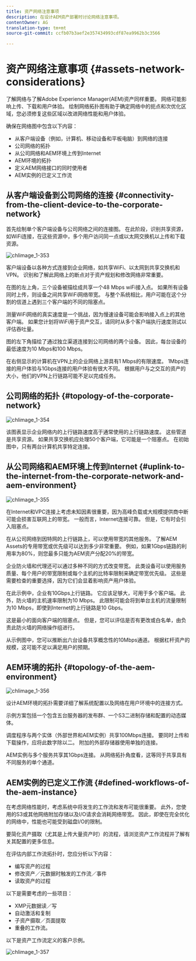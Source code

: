 ```yaml
---
title: 资产网络注意事项
description: 在设计AEM资产部署时讨论网络注意事项。
contentOwner: AG
translation-type: tm+mt
source-git-commit: ccfb07b3aef2e357434993cdf87ea9962b3c3566

---
```



# 资产网络注意事项 {#assets-network-considerations}

了解网络与了解Adobe Experience Manager(AEM)资产同样重要。 网络可能影响上传、下载和用户体验。 绘制网络拓扑图有助于确定网络中的扼点和次优化区域，您必须修复这些区域以改进网络性能和用户体验。

确保在网络图中包含以下内容：

* 从客户端设备（例如，计算机、移动设备和平板电脑）到网络的连接
* 公司网络的拓扑
* 从公司网络和AEM环境上传到Internet
* AEM环境的拓扑
* 定义AEM网络接口的同时使用者
* AEM实例的已定义工作流

## 从客户端设备到公司网络的连接 {#connectivity-from-the-client-device-to-the-corporate-network}

首先绘制单个客户端设备与公司网络之间的连接图。 在此阶段，识别共享资源，如WiFi连接，在这些资源中，多个用户访问同一点或以太网交换机以上传和下载资源。

![chlimage_1-353](assets/chlimage_1-353.png)

客户端设备以各种方式连接到企业网络，如共享WiFi、以太网到共享交换机和VPN。 识别和了解此网络上的断点对于资产规划和修改网络非常重要。

在图的左上角，三个设备被描绘成共享一个48 Mbps wiFi接入点。 如果所有设备同时上传，则设备之间共享WiFi网络带宽。 与整个系统相比，用户可能在这个分割的信道上遇到三个客户端的不同的阻塞点。

测量WiFi网络的真实速度是一个挑战，因为慢速设备可能会影响接入点上的其他客户端。 如果您计划将WiFi用于资产交互，请同时从多个客户端执行速度测试以评估吞吐量。

图的左下角描绘了通过独立渠道连接到公司网络的两个设备。 因此，每台设备的最低速度为10 Mbps和100 Mbps。

在右侧显示的计算机在VPN上的企业网络上游具有1 Mbps的有限速度。 1Mbps连接的用户体验与1Gbps连接的用户体验有很大不同。 根据用户与之交互的资产的大小，他们的VPN上行链路可能不足以完成任务。

## 公司网络的拓扑 {#topology-of-the-corporate-network}

![chlimage_1-354](assets/chlimage_1-354.png)

该图表显示企业网络内的上行链路速度高于通常使用的上行链路速度。 这些管道是共享资源。 如果共享交换机应处理50个客户端，它可能是一个阻塞点。 在初始图中，只有两台计算机共享特定连接。

## 从公司网络和AEM环境上传到Internet {#uplink-to-the-internet-from-the-corporate-network-and-aem-environment}

![chlimage_1-355](assets/chlimage_1-355.png)

在Internet和VPC连接上考虑未知因素很重要，因为高峰负载或大规模提供商中断可能会损害互联网上的带宽。 一般而言，Internet连接可靠。 但是，它有时会引入阻塞点。

在从公司网络到因特网的上行链路上，可以使用带宽的其他服务。 了解AEM Assets的专用带宽或优先级可以达到多少非常重要。 例如，如果1Gbps链路的利用率为80%，则您最多只能为AEM资产分配20%的带宽。

企业防火墙和代理还可以通过多种不同的方式改变带宽。 此类设备可以使用服务质量、每个用户的带宽限制或每个主机的比特率限制来确定带宽优先级。 这些是需要检查的重要选择，因为它们会显着影响资产用户体验。

在此示例中，企业有10Gbps上行链路。 它应该足够大，可用于多个客户端。 此外，防火墙的主机速率限制为10 Mbps。 此限制可能会将到单台主机的流量限制为10 Mbps，即使到Internet的上行链路是10 Gbps。

这是最小的面向客户端的阻塞点。 但是，您可以评估是否有更改或白名单，由负责此防火墙的网络操作组进行。

从示例图中，您可以推断出六台设备共享概念性的10Mbps通道。 根据杠杆资产的规模，这可能不足以满足用户的预期。

## AEM环境的拓扑 {#topology-of-the-aem-environment}

![chlimage_1-356](assets/chlimage_1-356.png)

设计AEM环境的拓扑需要详细了解系统配置以及网络在用户环境中的连接方式。

示例方案包括一个包含五台服务器的发布群、一个S3二进制存储和配置的动态媒体。

调度程序与两个实体（外部世界和AEM实例）共享100Mbps连接。 要同时上传和下载操作，应将此数字除以二。 附加的外部存储器使用单独的连接。

AEM实例与多个服务共享其1Gbps连接。 从网络拓扑角度看，这等同于共享具有不同服务的单个通道。

## AEM实例的已定义工作流 {#defined-workflows-of-the-aem-instance}

在考虑网络性能时，考虑系统中将发生的工作流和发布可能很重要。 此外，您使用的S3或其他网络附加存储以及I/O请求会消耗网络带宽。 因此，即使在完全优化的网络中，性能也可能受到磁盘I/O的限制。

要简化资产摄取（尤其是上传大量资产时）的流程，请浏览资产工作流程并了解有关其配置的更多信息。

在评估内部工作流拓扑时，您应分析以下内容：

* 编写资产的过程
* 修改资产／元数据时触发的工作流／事件
* 读取资产的过程

以下是需要考虑的一些项目：

* XMP元数据读／写
* 自动激活和复制
* 子资产摄取／页面提取
* 重叠的工作流。

以下是资产工作流定义的客户示例。

![chlimage_1-357](assets/chlimage_1-357.png)
